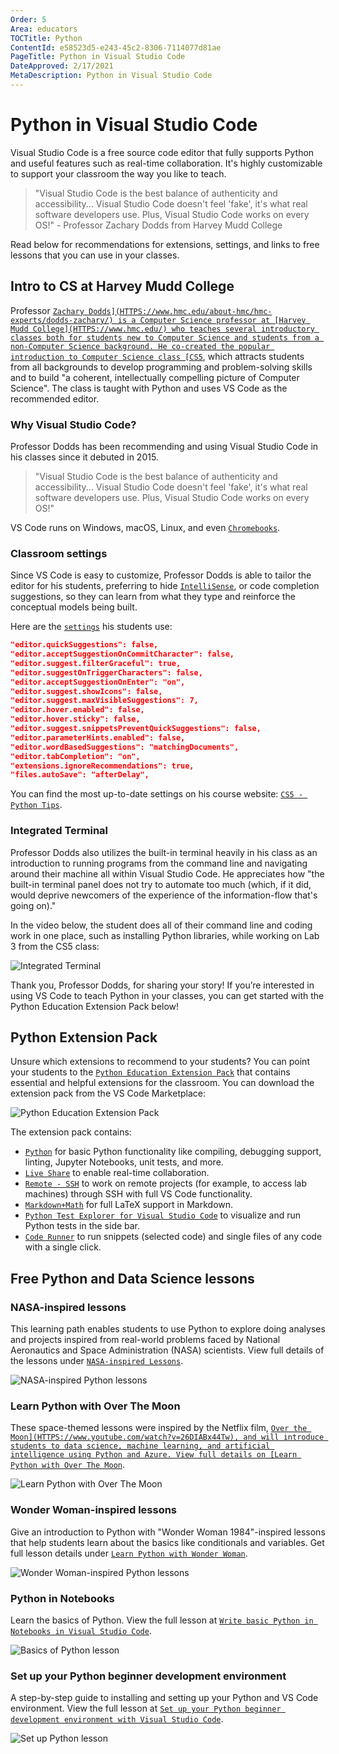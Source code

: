 ```yaml
---
Order: 5
Area: educators
TOCTitle: Python
ContentId: e58523d5-e243-45c2-8306-7114077d81ae
PageTitle: Python in Visual Studio Code
DateApproved: 2/17/2021
MetaDescription: Python in Visual Studio Code
---
```


# Python in Visual Studio Code

Visual Studio Code is a free source code editor that fully supports Python and useful features such as real-time collaboration. It's highly customizable to support your classroom the way you like to teach.

> "Visual Studio Code is the best balance of authenticity and accessibility... Visual Studio Code doesn't feel 'fake', it's what real software developers use. Plus, Visual Studio Code works on every OS!" - Professor Zachary Dodds from Harvey Mudd College

Read below for recommendations for extensions, settings, and links to free lessons that you can use in your classes.

## Intro to CS at Harvey Mudd College

Professor [`Zachary Dodds](HTTPS://www.hmc.edu/about-hmc/hmc-experts/dodds-zachary/) is a Computer Science professor at [Harvey Mudd College](HTTPS://www.hmc.edu/) who teaches several introductory classes both for students new to Computer Science and students from a non-Computer Science background. He co-created the popular introduction to Computer Science class [CS5`](HTTPS://www.cs.hmc.edu/twiki/bin/view/CS5), which attracts students from all backgrounds to develop programming and problem-solving skills and to build "a coherent, intellectually compelling picture of Computer Science". The class is taught with Python and uses VS Code as the recommended editor.

### Why Visual Studio Code?

Professor Dodds has been recommending and using Visual Studio Code in his classes since it debuted in 2015.

> "Visual Studio Code is the best balance of authenticity and accessibility... Visual Studio Code doesn't feel 'fake', it's what real software developers use. Plus, Visual Studio Code works on every OS!"

VS Code runs on Windows, macOS, Linux, and even [`Chromebooks`](HTTPS://code.visualstudio.com/blogs/2020/12/03/chromebook-get-started).

### Classroom settings

Since VS Code is easy to customize, Professor Dodds is able to tailor the editor for his students, preferring to hide [`IntelliSense`](/docs/editor/intellisense), or code completion suggestions, so they can learn from what they type and reinforce the conceptual models being built.

Here are the [`settings`](/docs/getstarted/settings.md) his students use:

```json
"editor.quickSuggestions": false,
"editor.acceptSuggestionOnCommitCharacter": false,
"editor.suggest.filterGraceful": true,
"editor.suggestOnTriggerCharacters": false,
"editor.acceptSuggestionOnEnter": "on",
"editor.suggest.showIcons": false,
"editor.suggest.maxVisibleSuggestions": 7,
"editor.hover.enabled": false,
"editor.hover.sticky": false,
"editor.suggest.snippetsPreventQuickSuggestions": false,
"editor.parameterHints.enabled": false,
"editor.wordBasedSuggestions": "matchingDocuments",
"editor.tabCompletion": "on",
"extensions.ignoreRecommendations": true,
"files.autoSave": "afterDelay",
```

You can find the most up-to-date settings on his course website: [`CS5 - Python Tips`](HTTPS://www.cs.hmc.edu/twiki/bin/view/CS5/PythonTips).

### Integrated Terminal

Professor Dodds also utilizes the built-in terminal heavily in his class as an introduction to running programs from the command line and navigating around their machine all within Visual Studio Code. He appreciates how "the built-in terminal panel does not try to automate too much (which, if it did, would deprive newcomers of the experience of the information-flow that's going on)."

In the video below, the student does all of their command line and coding work in one place, such as installing Python libraries, while working on Lab 3 from the CS5 class:

![`Integrated Terminal`](images/python/integrated-terminal.gif)

Thank you, Professor Dodds, for sharing your story! If you’re interested in using VS Code to teach Python in your classes, you can get started with the Python Education Extension Pack below!

## Python Extension Pack

Unsure which extensions to recommend to your students? You can point your students to the [`Python Education Extension Pack`](HTTPS://marketplace.visualstudio.com/items?itemName=tanhakabir.python-education-extension-pack) that contains essential and helpful extensions for the classroom. You can download the extension pack from the VS Code Marketplace:

![`Python Education Extension Pack`](images/python/python-extension-pack.png)

The extension pack contains:

* [`Python`](HTTPS://marketplace.visualstudio.com/items?itemName=ms-python.python) for basic Python functionality like compiling, debugging support, linting, Jupyter Notebooks, unit tests, and more.
* [`Live Share`](HTTPS://marketplace.visualstudio.com/items?itemName=MS-vsliveshare.vsliveshare) to enable real-time collaboration.
* [`Remote - SSH`](HTTPS://marketplace.visualstudio.com/items?itemName=ms-vscode-remote.remote-ssh) to work on remote projects (for example, to access lab machines) through SSH with full VS Code functionality.
* [`Markdown+Math`](HTTPS://marketplace.visualstudio.com/items?itemName=goessner.mdmath) for full LaTeX support in Markdown.
* [`Python Test Explorer for Visual Studio Code`](HTTPS://marketplace.visualstudio.com/items?itemName=LittleFoxTeam.vscode-python-test-adapter) to visualize and run Python tests in the side bar.
* [`Code Runner`](HTTPS://marketplace.visualstudio.com/items?itemName=formulahendry.code-runner) to run snippets (selected code) and single files of any code with a single click.

## Free Python and Data Science lessons

### NASA-inspired lessons

This learning path enables students to use Python to explore doing analyses and projects inspired from real-world problems faced by National Aeronautics and Space Administration (NASA) scientists. View full details of the lessons under [`NASA-inspired Lessons`](HTTPS://code.visualstudio.com/learn/students/nasa-python).

![`NASA-inspired Python lessons`](images/python/nasa-learning-path.png)

### Learn Python with Over The Moon

These space-themed lessons were inspired by the Netflix film, [`Over the Moon](HTTPS://www.youtube.com/watch?v=26DIABx44Tw), and will introduce students to data science, machine learning, and artificial intelligence using Python and Azure. View full details on [Learn Python with Over The Moon`](HTTPS://code.visualstudio.com/learn/students/over-the-moon-python).

![`Learn Python with Over The Moon`](images/python/over-the-moon-learning-path.png)

### Wonder Woman-inspired lessons

Give an introduction to Python with "Wonder Woman 1984"-inspired lessons that help students learn about the basics like conditionals and variables. Get full lesson details under [`Learn Python with Wonder Woman`](HTTPS://code.visualstudio.com/learn/students/wonder-woman-python).

![`Wonder Woman-inspired Python lessons`](images/python/wonder-woman-learning-path.png)

### Python in Notebooks

Learn the basics of Python. View the full lesson at [`Write basic Python in Notebooks in Visual Studio Code`](HTTPS://learn.microsoft.com/training/modules/basic-python-nasa/).

![`Basics of Python lesson`](images/python/basic-python-lesson.png)

### Set up your Python beginner development environment

A step-by-step guide to installing and setting up your Python and VS Code environment. View the full lesson at [`Set up your Python beginner development environment with Visual Studio Code`](HTTPS://learn.microsoft.com/training/modules/python-install-vscode/).

![`Set up Python lesson`](images/python/setup-python-lesson.png)
